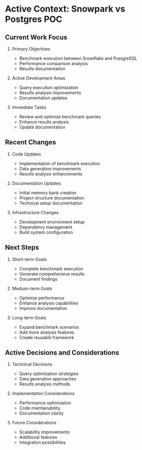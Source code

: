 # Active Context: Snowpark vs Postgres POC

## Current Work Focus
1. Primary Objectives
   - Benchmark execution between Snowflake and PostgreSQL
   - Performance comparison analysis
   - Results documentation

2. Active Development Areas
   - Query execution optimization
   - Results analysis improvements
   - Documentation updates

3. Immediate Tasks
   - Review and optimize benchmark queries
   - Enhance results analysis
   - Update documentation

## Recent Changes
1. Code Updates
   - Implementation of benchmark execution
   - Data generation improvements
   - Results analysis enhancements

2. Documentation Updates
   - Initial memory bank creation
   - Project structure documentation
   - Technical setup documentation

3. Infrastructure Changes
   - Development environment setup
   - Dependency management
   - Build system configuration

## Next Steps
1. Short-term Goals
   - Complete benchmark execution
   - Generate comprehensive results
   - Document findings

2. Medium-term Goals
   - Optimize performance
   - Enhance analysis capabilities
   - Improve documentation

3. Long-term Goals
   - Expand benchmark scenarios
   - Add more analysis features
   - Create reusable framework

## Active Decisions and Considerations
1. Technical Decisions
   - Query optimization strategies
   - Data generation approaches
   - Results analysis methods

2. Implementation Considerations
   - Performance optimization
   - Code maintainability
   - Documentation clarity

3. Future Considerations
   - Scalability improvements
   - Additional features
   - Integration possibilities 